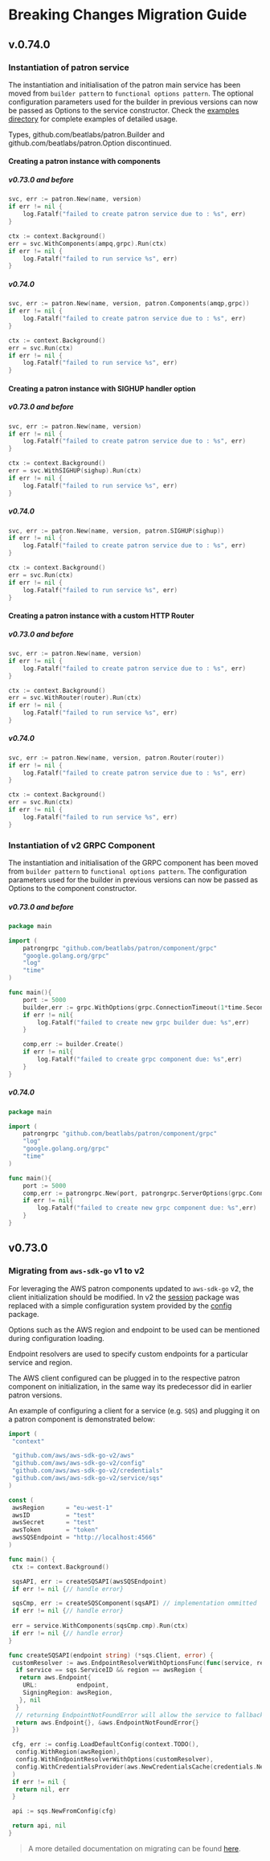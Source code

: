 # Breaking Changes Migration Guide

## v.0.74.0

### Instantiation of patron service

The instantiation and initialisation of the patron main service has been moved from `builder pattern` to `functional options pattern`.
The optional configuration parameters used for the builder in previous versions can now be passed as Options to the service constructor.
Check the [examples directory](./examples) for complete examples of detailed usage.

Types, github.com/beatlabs/patron.Builder and  github.com/beatlabs/patron.Option discontinued.

#### Creating a patron instance with components

##### v0.73.0 and before
```go
svc, err := patron.New(name, version)
if err != nil {
    log.Fatalf("failed to create patron service due to : %s", err)
}

ctx := context.Background()
err = svc.WithComponents(ampq,grpc).Run(ctx)
if err != nil {
    log.Fatalf("failed to run service %s", err)
}
```

##### v0.74.0
```go
svc, err := patron.New(name, version, patron.Components(amqp,grpc))
if err != nil {
    log.Fatalf("failed to create patron service due to : %s", err)
}

ctx := context.Background()
err = svc.Run(ctx)
if err != nil {
    log.Fatalf("failed to run service %s", err)
}

```
#### Creating a patron instance with SIGHUP handler option

##### v0.73.0 and before
```go
svc, err := patron.New(name, version)
if err != nil {
    log.Fatalf("failed to create patron service due to : %s", err)
}

ctx := context.Background()
err = svc.WithSIGHUP(sighup).Run(ctx)
if err != nil {
    log.Fatalf("failed to run service %s", err)
}
```

##### v0.74.0
```go
svc, err := patron.New(name, version, patron.SIGHUP(sighup))
if err != nil {
    log.Fatalf("failed to create patron service due to : %s", err)
}

ctx := context.Background()
err = svc.Run(ctx)
if err != nil {
    log.Fatalf("failed to run service %s", err)
}

```

#### Creating a patron instance with a custom HTTP Router

##### v0.73.0 and before
```go
svc, err := patron.New(name, version)
if err != nil {
    log.Fatalf("failed to create patron service due to : %s", err)
}

ctx := context.Background()
err = svc.WithRouter(router).Run(ctx)
if err != nil {
    log.Fatalf("failed to run service %s", err)
}
```

##### v0.74.0
```go
svc, err := patron.New(name, version, patron.Router(router))
if err != nil {
    log.Fatalf("failed to create patron service due to : %s", err)
}

ctx := context.Background()
err = svc.Run(ctx)
if err != nil {
    log.Fatalf("failed to run service %s", err)
}

```

### Instantiation of v2 GRPC Component

The instantiation and initialisation of the GRPC component has been moved from `builder pattern` to `functional options pattern`.
The configuration parameters used for the builder in previous versions can now be passed as Options to the component constructor.

##### v0.73.0 and before
```go
package main

import (
	patrongrpc "github.com/beatlabs/patron/component/grpc"
	"google.golang.org/grpc"
	"log"
	"time"
)

func main(){
	port := 5000
	builder,err := grpc.WithOptions(grpc.ConnectionTimeout(1*time.Second)).WithReflection().New(port)
	if err != nil{
		log.Fatalf("failed to create new grpc builder due: %s",err)
	}

	comp,err := builder.Create()
	if err != nil{
		log.Fatalf("failed to create grpc component due: %s",err)
	}
}
```

##### v0.74.0
```go
package main

import (
	patrongrpc "github.com/beatlabs/patron/component/grpc"
	"log"
	"google.golang.org/grpc"
	"time"
)

func main(){
	port := 5000
	comp,err := patrongrpc.New(port, patrongrpc.ServerOptions(grpc.ConnectionTimeout(1*time.Second)),patrongrpc.Reflection())
	if err != nil{
		log.Fatalf("failed to create new grpc component due: %s",err)
	}
}
```

## v0.73.0

### Migrating from `aws-sdk-go` v1 to v2

For leveraging the AWS patron components updated to `aws-sdk-go` v2, the client initialization should be modified. In v2 the [session](https://docs.aws.amazon.com/sdk-for-go/api/aws/session) package was replaced with a simple configuration system provided by the [config](https://pkg.go.dev/github.com/aws/aws-sdk-go-v2/config) package.

Options such as the AWS region and endpoint to be used can be mentioned during configuration loading.

Endpoint resolvers are used to specify custom endpoints for a particular service and region.

The AWS client configured can be plugged in to the respective patron component on initialization, in the same way its predecessor did in earlier patron versions.

An example of configuring a client for a service (e.g. `SQS`) and plugging it on a patron component is demonstrated below:

```go
import (
 "context"

 "github.com/aws/aws-sdk-go-v2/aws"
 "github.com/aws/aws-sdk-go-v2/config"
 "github.com/aws/aws-sdk-go-v2/credentials"
 "github.com/aws/aws-sdk-go-v2/service/sqs"
)

const (
 awsRegion      = "eu-west-1"
 awsID          = "test"
 awsSecret      = "test"
 awsToken       = "token"
 awsSQSEndpoint = "http://localhost:4566"
)

func main() {
 ctx := context.Background()

 sqsAPI, err := createSQSAPI(awsSQSEndpoint)
 if err != nil {// handle error}

 sqsCmp, err := createSQSComponent(sqsAPI) // implementation ommitted
 if err != nil {// handle error}
 
 err = service.WithComponents(sqsCmp.cmp).Run(ctx)
 if err != nil {// handle error}
}

func createSQSAPI(endpoint string) (*sqs.Client, error) {
 customResolver := aws.EndpointResolverWithOptionsFunc(func(service, region string, options ...interface{}) (aws.Endpoint, error) {
  if service == sqs.ServiceID && region == awsRegion {
   return aws.Endpoint{
    URL:           endpoint,
    SigningRegion: awsRegion,
   }, nil
  }
  // returning EndpointNotFoundError will allow the service to fallback to it's default resolution
  return aws.Endpoint{}, &aws.EndpointNotFoundError{}
 })

 cfg, err := config.LoadDefaultConfig(context.TODO(),
  config.WithRegion(awsRegion),
  config.WithEndpointResolverWithOptions(customResolver),
  config.WithCredentialsProvider(aws.NewCredentialsCache(credentials.NewStaticCredentialsProvider(awsID, awsSecret, awsToken))),
 )
 if err != nil {
  return nil, err
 }

 api := sqs.NewFromConfig(cfg)

 return api, nil
}
```

> A more detailed documentation on migrating can be found [here](https://aws.github.io/aws-sdk-go-v2/docs/migrating).